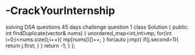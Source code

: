 # -CrackYourInternship
solving DSA questions 45 days challenge
question 1
class Solution {
public:
    int findDuplicate(vector<int>& nums) {
        unordered_map<int,int>mp;
        for(int i=0;i<nums.size();i++){
            mp[nums[i]]++;
        }
        for(auto j:mp){
            if(j.second>1){
                return j.first;
            }
        }
        return -1;
    }
};
